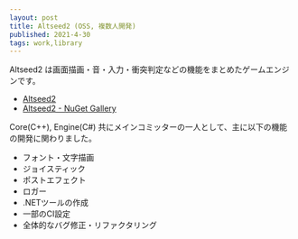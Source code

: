 ```yaml
---
layout: post
title: Altseed2 (OSS, 複数人開発)
published: 2021-4-30
tags: work,library
---
```


Altseed2 は画面描画・音・入力・衝突判定などの機能をまとめたゲームエンジンです。

- [Altseed2](http://altseed.github.io)
- [Altseed2 - NuGet Gallery](https://www.nuget.org/packages/Altseed2/)

Core(C++), Engine(C#) 共にメインコミッターの一人として、主に以下の機能の開発に関わりました。

* フォント・文字描画
* ジョイスティック
* ポストエフェクト
* ロガー
* .NETツールの作成
* 一部のCI設定
* 全体的なバグ修正・リファクタリング
